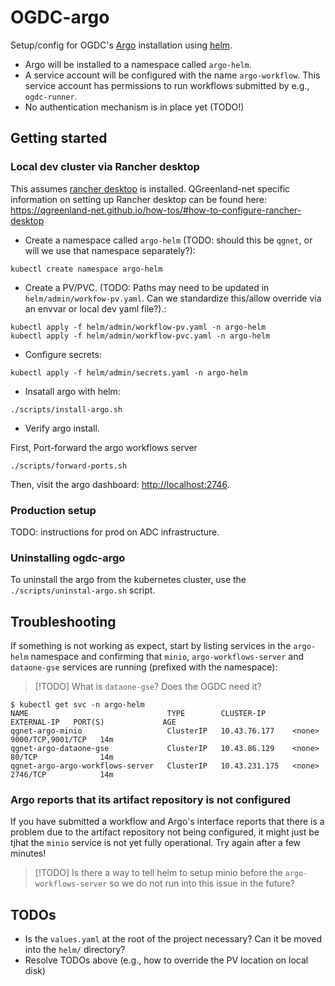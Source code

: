 # OGDC-argo

Setup/config for OGDC's [Argo](https://argoproj.github.io/) installation using
[helm](https://helm.sh/).


* Argo will be installed to a namespace called `argo-helm`.
* A service account will be configured with the name `argo-workflow`. This
  service account has permissions to run workflows submitted by e.g.,
  `ogdc-runner`.
* No authentication mechanism is in place yet (TODO!)


## Getting started

### Local dev cluster via Rancher desktop

This assumes [rancher desktop](https://rancherdesktop.io/) is
installed. QGreenland-net specific information on setting up Rancher desktop can
be found here:
<https://qgreenland-net.github.io/how-tos/#how-to-configure-rancher-desktop>

* Create a namespace called `argo-helm` (TODO: should this be `qgnet`, or will we use that namespace separately?):

```
kubectl create namespace argo-helm
```

* Create a PV/PVC. (TODO: Paths may need to be updated in
  `helm/admin/workfow-pv.yaml`. Can we standardize this/allow override via an
  envvar or local dev yaml file?).:

```
kubectl apply -f helm/admin/workflow-pv.yaml -n argo-helm
kubectl apply -f helm/admin/workflow-pvc.yaml -n argo-helm
```

* Configure secrets:

```
kubectl apply -f helm/admin/secrets.yaml -n argo-helm
```

* Insatall argo with helm:

```
./scripts/install-argo.sh
```

* Verify argo install.

First, Port-forward the argo workflows server

```
./scripts/forward-ports.sh
```

Then, visit the argo dashboard: <http://localhost:2746>.


### Production setup

TODO: instructions for prod on ADC infrastructure.

### Uninstalling ogdc-argo

To uninstall the argo from the kubernetes cluster, use the
`./scripts/uninstal-argo.sh` script.


## Troubleshooting

If something is not working as expect, start by listing services in the
`argo-helm` namespace and confirming that `minio`, `argo-workflows-server` and
`dataone-gse` services are running (prefixed with the namespace):

> [!TODO]
> What is `dataone-gse`? Does the OGDC need it?

```
$ kubectl get svc -n argo-helm
NAME                               TYPE        CLUSTER-IP      EXTERNAL-IP   PORT(S)             AGE
qgnet-argo-minio                   ClusterIP   10.43.76.177    <none>        9000/TCP,9001/TCP   14m
qgnet-argo-dataone-gse             ClusterIP   10.43.86.129    <none>        80/TCP              14m
qgnet-argo-argo-workflows-server   ClusterIP   10.43.231.175   <none>        2746/TCP            14m
```

### Argo reports that its artifact repository is not configured

If you have submitted a workflow and Argo's interface reports that there is a
problem due to the artifact repository not being configured, it might just be
tjhat the `minio` service is not yet fully operational. Try again after a few
minutes!

> [!TODO]
> Is there a way to tell helm to setup minio before the `argo-workflows-server`
> so we do not run into this issue in the future?


## TODOs

* Is the `values.yaml` at the root of the project necessary? Can it be moved into the `helm/` directory?
* Resolve TODOs above (e.g., how to override the PV location on local disk)
